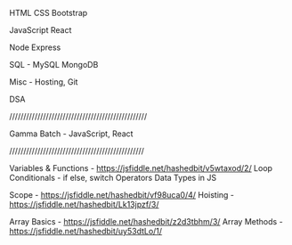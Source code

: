 HTML
CSS
Bootstrap

JavaScript
React

Node
Express

SQL - MySQL
MongoDB

Misc - Hosting, Git

DSA


/////////////////////////////////////////////////

Gamma Batch - JavaScript, React

////////////////////////////////////////////////


Variables & Functions - https://jsfiddle.net/hashedbit/v5wtaxod/2/
Loop
Conditionals - if else, switch
Operators
Data Types in JS

Scope - https://jsfiddle.net/hashedbit/vf98uca0/4/
Hoisting - https://jsfiddle.net/hashedbit/Lk13jpzf/3/

Array Basics - https://jsfiddle.net/hashedbit/z2d3tbhm/3/
Array Methods - https://jsfiddle.net/hashedbit/uy53dtLo/1/

